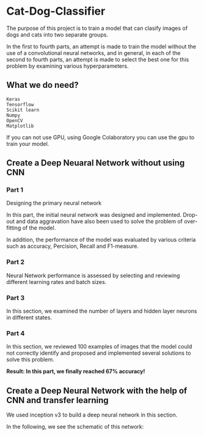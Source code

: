 # Cat-Dog-Classifier

The purpose of this project is to train a model that can clasify images of dogs and cats into two separate groups.

In the first to fourth parts, an attempt is made to train the model without the use of a convolutional neural networks, and in general, in each of the second to fourth parts, an attempt is made to select the best one for this problem by examining various hyperparameters.

## What we do need?

```
Keras
Tensorflow
Scikit learn
Numpy
OpenCV
Matplotlib
```

If you can not use GPU, using Google Colaboratory you can use the gpu to train your model.

## Create a Deep Neuaral Network without using CNN

### Part 1
Designing the primary neural network

In this part, the initial neural network was designed and implemented. Drop-out and data aggravation have also been used to solve the problem of over-fitting of the model.

In addition, the performance of the model was evaluated by various criteria such as accuracy, Percision, Recall and F1-measure.

### Part 2
Neural Network performance is assessed by selecting and reviewing different learning rates and batch sizes.

### Part 3
In this section, we examined the number of layers and hidden layer neurons in different states.

### Part 4
In this section, we reviewed 100 examples of images that the model could not correctly identify and proposed and implemented several solutions to solve this problem.

**Result: In this part, we finally reached 67% accuracy!**

## Create a Deep Neural Network with the help of CNN and transfer learning

We used inception v3 to build a deep neural network in this section.

In the following, we see the schematic of this network:





